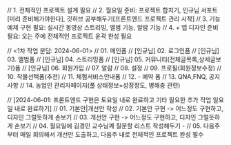 // 1. 전체적인 프로젝트 설계 필요
// 2. 월요일 준비: 프로젝트 합치기, 인규님 서포트[미리 준비해가야한다], 깃허브 공부해두기[프론트엔드 프로젝트 관리 시작]
// 3. 기능 예제 구현 필요: 실시간 동영상 스트리밍, 앨범 기능, 알람 기능
// 4. + 앱 디자인 준비 필요: 오는 주에 전체적인 프로젝트 윤곽 완성 필요

// <1차 작업 분담: 2024-06-01>
// 01. 메인폼
// [인규님] 02. 로그인폼
// [인규님] 03. 앨범폼
// [인규님] 04. 스트리밍폼
// [인규님] 05. 커뮤니티(전체글목록,상세글보기)폼
// [인규님] 06. 회원가입
// 07. 알람
// 08. 설정
// 09. 프로필(회원정보수정)
// 10. 작물선택폼(추천)
// 11. 체험서비스안내폼
// 12. - 예약 폼
// 13. QNA,FNQ, 공지사항
// 14. 농업인 관리자페이지(풀 상태정보=성장정도, 병해충 관련)

// [2024-06-01: 프론트엔드 구현은 토요일 내로 완료하고 기타 필요한 추가 작업 일요일 내로 완료하기]
// 01. 기본안|개선안 작성
// 02. 기본안 구현 -> 어느정도 구현하고, 디자인 그럴듯하게 손보기
// 03. 개선안 구현 -> 어느정도 구현하고, 디자인 그럴듯하게 손보기
// 04. 월요일에 김경민 교수님꼐 질문할 리스트 작성해두기 -
// 05. 다음주부터 매일 회의해서 개선안 도출하고, 다음주 내로 전체적인 프로젝트 완성 필수
